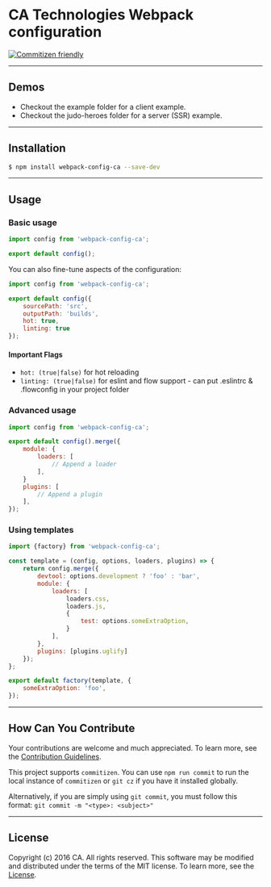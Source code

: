 # CA Technologies Webpack configuration
[![Commitizen friendly](https://img.shields.io/badge/commitizen-friendly-brightgreen.svg)](http://commitizen.github.io/cz-cli/)
************************************************************

## Demos
- Checkout the example folder for a client example.
- Checkout the judo-heroes folder for a server (SSR) example.
************************************************************

## Installation
```bash
$ npm install webpack-config-ca --save-dev
```
************************************************************

## Usage
### Basic usage
```js
import config from 'webpack-config-ca';

export default config();
```

You can also fine-tune aspects of the configuration:

```js
import config from 'webpack-config-ca';

export default config({
    sourcePath: 'src',
    outputPath: 'builds',
    hot: true,
    linting: true
});
```

#### Important Flags
- ` hot: (true|false) ` for hot reloading
- ` linting: (true|false) ` for eslint and flow support - can put .eslintrc & .flowconfig in your project folder

### Advanced usage

```js
import config from 'webpack-config-ca';

export default config().merge({
    module: {
        loaders: [
            // Append a loader
        ],
    }
    plugins: [
        // Append a plugin
    ],
});
```

### Using templates
```js
import {factory} from 'webpack-config-ca';

const template = (config, options, loaders, plugins) => {
    return config.merge({
        devtool: options.development ? 'foo' : 'bar',
        module: {
            loaders: [
                loaders.css,
                loaders.js,
                {
                    test: options.someExtraOption,
                }
            ],
        },
        plugins: [plugins.uglify]
    });
};

export default factory(template, {
    someExtraOption: 'foo',
});
```
************************************************************

## How Can You Contribute
Your contributions are welcome and much appreciated. To learn more, see the [Contribution Guidelines](https://github.com/CAAPIM/webpack-config-ca/blob/master/.github/CONTRIBUTING.md).

This project supports `commitizen`. You can use `npm run commit` to run the local instance of `commitizen` or `git cz` if you have it installed globally.

Alternatively, if you are simply using `git commit`, you must follow this format:
`git commit -m "<type>: <subject>"`
************************************************************

## License
Copyright (c) 2016 CA. All rights reserved.
This software may be modified and distributed under the terms of the MIT license. To learn more, see the [License](https://github.com/CAAPIM/webpack-config-ca/blob/master/.github/LICENSE.md).
